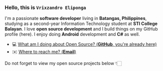 ### Hello, this is **`Vrixzandro Eliponga`**

I'm a passionate **software developer** living in **Batangas, Philippines**, studying as a second-year Information Technology student at **STI College Balayan**.
I love **open source development** and I build things on my GitHub profile (here).
I enjoy doing **Android** development and **C#** as well.

- 💻  [What am I doing about Open Source? (**GitHub**, you're already here)](https://github.com/eipna)
- ✉️  [Where to reach me? (**Email**)](mailto:vrixzandro.jm8b9@slmail.me)

Do not forget to view my open source projects below 👇🏻
